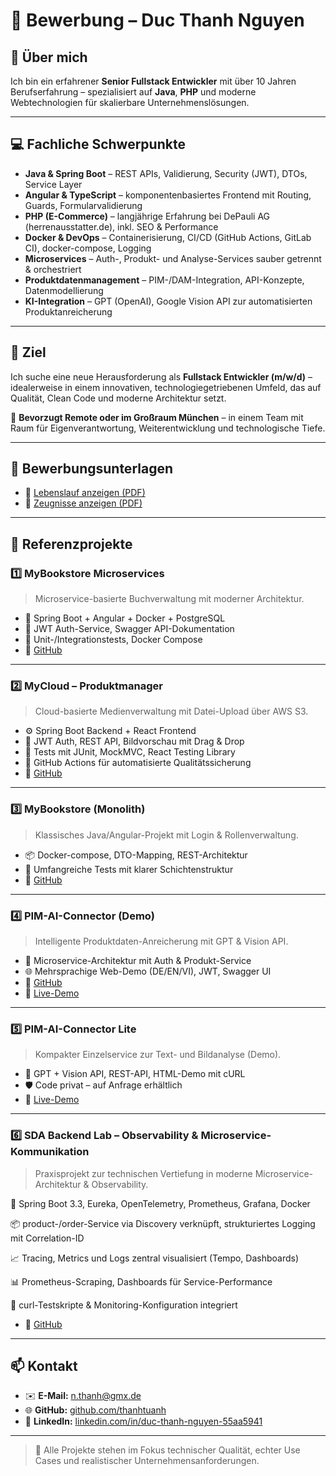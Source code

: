 # 📄 Bewerbung – Duc Thanh Nguyen

## 👤 Über mich

Ich bin ein erfahrener **Senior Fullstack Entwickler** mit über 10 Jahren Berufserfahrung – spezialisiert auf **Java**, **PHP** und moderne Webtechnologien für skalierbare Unternehmenslösungen.

---

## 💻 Fachliche Schwerpunkte

- **Java & Spring Boot** – REST APIs, Validierung, Security (JWT), DTOs, Service Layer
- **Angular & TypeScript** – komponentenbasiertes Frontend mit Routing, Guards, Formularvalidierung
- **PHP (E-Commerce)** – langjährige Erfahrung bei DePauli AG (herrenausstatter.de), inkl. SEO & Performance
- **Docker & DevOps** – Containerisierung, CI/CD (GitHub Actions, GitLab CI), docker-compose, Logging
- **Microservices** – Auth-, Produkt- und Analyse-Services sauber getrennt & orchestriert
- **Produktdatenmanagement** – PIM-/DAM-Integration, API-Konzepte, Datenmodellierung
- **KI-Integration** – GPT (OpenAI), Google Vision API zur automatisierten Produktanreicherung

---

## 🎯 Ziel

Ich suche eine neue Herausforderung als **Fullstack Entwickler (m/w/d)** – idealerweise in einem innovativen, technologiegetriebenen Umfeld, das auf Qualität, Clean Code und moderne Architektur setzt.

📍 **Bevorzugt Remote oder im Großraum München** – in einem Team mit Raum für Eigenverantwortung, Weiterentwicklung und technologische Tiefe.

---

## 💼 Bewerbungsunterlagen

- 📄 [Lebenslauf anzeigen (PDF)](./Lebenslauf.pdf)
- 📄 [Zeugnisse anzeigen (PDF)](./Zeugnisse.pdf)

---

## 🚀 Referenzprojekte

### 1️⃣ MyBookstore Microservices

> Microservice-basierte Buchverwaltung mit moderner Architektur.

- 🔧 Spring Boot + Angular + Docker + PostgreSQL
- 🔐 JWT Auth-Service, Swagger API-Dokumentation
- 🧪 Unit-/Integrationstests, Docker Compose
- 🔗 [GitHub](https://github.com/thanhtuanh/mybookstore-microservices)

---

### 2️⃣ MyCloud – Produktmanager

> Cloud-basierte Medienverwaltung mit Datei-Upload über AWS S3.

- ⚙️ Spring Boot Backend + React Frontend
- 🔐 JWT Auth, REST API, Bildvorschau mit Drag & Drop
- 🧪 Tests mit JUnit, MockMVC, React Testing Library
- 🚀 GitHub Actions für automatisierte Qualitätssicherung
- 🔗 [GitHub](https://github.com/thanhtuanh/spspring-react-aws-s3-demo)

---

### 3️⃣ MyBookstore (Monolith)

> Klassisches Java/Angular-Projekt mit Login & Rollenverwaltung.

- 📦 Docker-compose, DTO-Mapping, REST-Architektur
- 🧪 Umfangreiche Tests mit klarer Schichtenstruktur
- 🔗 [GitHub](https://github.com/thanhtuanh/mybookstore)

---

### 4️⃣ PIM-AI-Connector (Demo)

> Intelligente Produktdaten-Anreicherung mit GPT & Vision API.

- 🧠 Microservice-Architektur mit Auth & Produkt-Service
- 🌐 Mehrsprachige Web-Demo (DE/EN/VI), JWT, Swagger UI
- 🔗 [GitHub](https://github.com/thanhtuanh/pim-ai-connector-demo)  
- 🔗 [Live-Demo](https://pim-ai-connector-demo.onrender.com)

---

### 5️⃣ PIM-AI-Connector Lite

> Kompakter Einzelservice zur Text- und Bildanalyse (Demo).

- 🧩 GPT + Vision API, REST-API, HTML-Demo mit cURL
- 🛡️ Code privat – auf Anfrage erhältlich
- 🔗 [Live-Demo](https://pim-ai-connector-lite.onrender.com)

---
### 6️⃣ SDA Backend Lab – Observability & Microservice-Kommunikation

> Praxisprojekt zur technischen Vertiefung in moderne Microservice-Architektur & Observability.

🔧 Spring Boot 3.3, Eureka, OpenTelemetry, Prometheus, Grafana, Docker

📦 product-/order-Service via Discovery verknüpft, strukturiertes Logging mit Correlation-ID

📈 Tracing, Metrics und Logs zentral visualisiert (Tempo, Dashboards)

📊 Prometheus-Scraping, Dashboards für Service-Performance

🧪 curl-Testskripte & Monitoring-Konfiguration integriert

- 🔗 [GitHub](https://github.com/thanhtuanh/sda-backend-lab)  

---

## 📫 Kontakt

- ✉️ **E-Mail:** [n.thanh@gmx.de](mailto:n.thanh@gmx.de)  
- 🌐 **GitHub:** [github.com/thanhtuanh](https://github.com/thanhtuanh)  
- 💼 **LinkedIn:** [linkedin.com/in/duc-thanh-nguyen-55aa5941](https://www.linkedin.com/in/duc-thanh-nguyen-55aa5941)

---

> 👀 Alle Projekte stehen im Fokus technischer Qualität, echter Use Cases und realistischer Unternehmensanforderungen.
